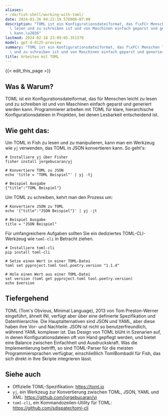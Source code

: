 ```yaml
---
aliases:
- /de/fish-shell/working-with-toml/
date: 2024-01-26 04:21:19.576908-07:00
description: "TOML ist ein Konfigurationsdateiformat, das f\xFCr Menschen leicht zu\
  \ lesen und zu schreiben ist und von Maschinen einfach geparst und generiert werden\
  \ kann.\u2026"
lastmod: 2024-02-18 23:09:05.351370
model: gpt-4-0125-preview
summary: "TOML ist ein Konfigurationsdateiformat, das f\xFCr Menschen leicht zu lesen\
  \ und zu schreiben ist und von Maschinen einfach geparst und generiert werden kann.\u2026"
title: Arbeiten mit TOML
---
```


{{< edit_this_page >}}

## Was & Warum?
TOML ist ein Konfigurationsdateiformat, das für Menschen leicht zu lesen und zu schreiben ist und von Maschinen einfach geparst und generiert werden kann. Programmierer arbeiten mit TOML für klare, hierarchische Konfigurationsdateien in Projekten, bei denen Lesbarkeit entscheidend ist.

## Wie geht das:
Um TOML in Fish zu lesen und zu manipulieren, kann man ein Werkzeug wie `yj` verwenden, das TOML in JSON konvertieren kann. So geht's:

```fish
# Installiere yj über Fisher
fisher install jorgebucaran/yj

# Konvertiere TOML zu JSON
echo 'title = "TOML Beispiel"' | yj -tj

# Beispiel Ausgabe
{"title":"TOML Beispiel"}
```

Um TOML zu schreiben, kehrt man den Prozess um:

```fish
# Konvertiere JSON zu TOML
echo '{"title":"JSON Beispiel"}' | yj -jt

# Beispiel Ausgabe
title = "JSON Beispiel"
```

Für umfangreichere Aufgaben sollten Sie ein dediziertes TOML-CLI-Werkzeug wie `toml-cli` in Betracht ziehen.

```fish
# Installiere toml-cli
pip install toml-cli

# Setze einen Wert in einer TOML-Datei
toml set pyproject.toml tool.poetry.version "1.1.4"

# Hole einen Wert aus einer TOML-Datei
set version (toml get pyproject.toml tool.poetry.version)
echo $version
```

## Tiefergehend
TOML (Tom's Obvious, Minimal Language), 2013 von Tom Preston-Werner eingeführt, ähnelt INI, verfügt aber über eine definierte Spezifikation und Datenhierarchie. Die Hauptalternativen sind JSON und YAML, aber diese haben ihre Vor- und Nachteile: JSON ist nicht so benutzerfreundlich, während YAML komplexer ist. Das Design von TOML blüht in Szenarien auf, in denen Konfigurationsdateien oft von Hand gepflegt werden, und bietet eine Balance zwischen Einfachheit und Ausdruckskraft. Was die Implementierung betrifft, so sind TOML-Parser für die meisten Programmiersprachen verfügbar, einschließlich TomlBombadil für Fish, das sich direkt in Ihre Skripte integrieren lässt.

## Siehe auch
- Offizielle TOML-Spezifikation: https://toml.io
- `yj`, ein Werkzeug zur Konvertierung zwischen TOML, JSON, YAML und XML: https://github.com/jorgebucaran/yj
- `toml-cli`, ein Kommandozeilen-Utility für TOML: https://github.com/sdispater/toml-cli
